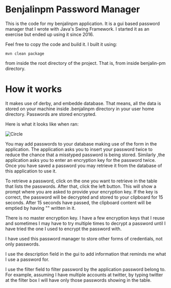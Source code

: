 Benjalinpm Password Manager
=

This is the code for my benjalinpm application. It is a gui based password manager that I wrote with Java's Swing Framework. I started it as an exercise but ended up using it since 2016.

Feel free to copy the code and build it. I built it using:

```
mvn clean package
```

from inside the root directory of the project. That is, from inside benjalin-pm directory.

How it works
=

It makes use of derby, and embedde database. That means, all the data is stored on your machine inside .benjalinpm directory in your user home directory. Passwords are stored encrypted.

Here is what it looks like when ran:

![Circle]({{site.url}}/gui-benjalinpm.png)

You may add passwords to your database making use of the form in the application. The application asks you to insert your password twice to reduce the chance that a misstyped password is being stored. Similarly ,the application asks you to enter an encryption key for the password twice. Once you have saved a password you may retrieve it from the database of this application to use it.

To retrieve a password, click on the one you want to retrieve in the table that lists the passwords. After that, click the left button. This will show a prompt where you are asked to provide your encryption key. If the key is correct, the password will be decrypted and stored to your clipboard for 15 seconds. After 15 seconds have passed, the clipboard content will be emptied by having "" written in it.

There is no master encryption key. I have a few encryption keys that I reuse and sometimes I may have to try multiple times to decrypt a password until I have tried the one I used to encrypt the password with.

I have used this password manager to store other forms of credentials, not only passwords.

I use the description field in the gui to add information that reminds me what I use a password for.

I use the filter field to filter password by the application password belong to. For example, assuming I have multiple accounts at twitter, by typing twitter at the filter box I will have only those passwords showing in the table.
